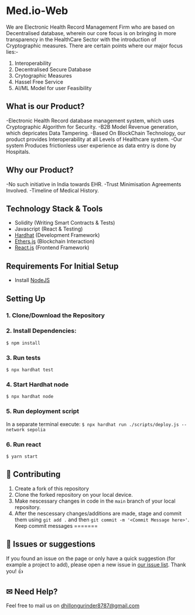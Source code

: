 

# Med.io-Web
We are Electronic Health Record Management Firm who are based on Decentralised database, wherein our core focus is on bringing in more transparency in the HealthCare Sector with the introduction of Cryptographic measures.
There are certain points where our major focus lies:-
1. Interoperability
2. Decentralised Secure Database
3. Crytographic Measures
4. Hassel Free Service
5. AI/ML Model for user Feasibility

## What is our Product?

-Electronic Health Record database management system, which uses Cryptographic Algorithm for Security.
-B2B Model Revenue generation, which depricates Data Tampering.
-Based On BlockChain Technology, our product provides Interoperability at all Levels of Healthcare system.
-Our system Produces frictionless user experience as data entry is done by Hospitals.

## Why our Product?

-No such initiative in India towards EHR.
-Trust Minimisation Agreements Involved.
-Timeline of Medical History.

## Technology Stack & Tools

- Solidity (Writing Smart Contracts & Tests)
- Javascript (React & Testing)
- [Hardhat](https://hardhat.org/) (Development Framework)
- [Ethers.js](https://docs.ethers.io/v5/) (Blockchain Interaction)
- [React.js](https://reactjs.org/) (Frontend Framework)

## Requirements For Initial Setup
- Install [NodeJS](https://nodejs.org/en/)

## Setting Up
### 1. Clone/Download the Repository

### 2. Install Dependencies:
`$ npm install`

### 3. Run tests
`$ npx hardhat test`

### 4. Start Hardhat node
`$ npx hardhat node`

### 5. Run deployment script
In a separate terminal execute:
`$ npx hardhat run ./scripts/deploy.js --network sepolia`

### 6. Run react
`$ yarn start`

## 🤝 Contributing
1. Create a fork of this repository
2. Clone the forked repository on your local device.
3. Make nescessary changes in code in the `main` branch of your local repository.
4. After the nescessary changes/additions are made, stage and commit them using `git add .` and then `git commit -m '<Commit Message here>'`. Keep commit messages 
=======

## 🐛 Issues or suggestions

If you found an issue on the page or only have a quick suggestion (for example a project to add), please open a new issue in [our issue list](https://github.com/kanahia1/Med.io-Web/issues). Thank you! 👍

## ✉ Need Help?
Feel free to mail us on [dhillongurinder8787@gmail.com](mailto::dhillongurinder8787@gmail.com)
